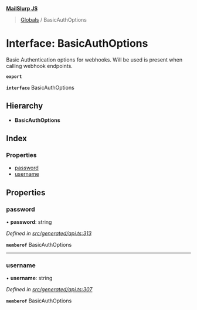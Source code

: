 **[MailSlurp JS](../README.md)**

> [Globals](../README.md) / BasicAuthOptions

# Interface: BasicAuthOptions

Basic Authentication options for webhooks. Will be used is present when calling webhook endpoints.

**`export`** 

**`interface`** BasicAuthOptions

## Hierarchy

* **BasicAuthOptions**

## Index

### Properties

* [password](basicauthoptions.md#password)
* [username](basicauthoptions.md#username)

## Properties

### password

•  **password**: string

*Defined in [src/generated/api.ts:313](https://github.com/mailslurp/mailslurp-client/blob/36fa2ad/src/generated/api.ts#L313)*

**`memberof`** BasicAuthOptions

___

### username

•  **username**: string

*Defined in [src/generated/api.ts:307](https://github.com/mailslurp/mailslurp-client/blob/36fa2ad/src/generated/api.ts#L307)*

**`memberof`** BasicAuthOptions
